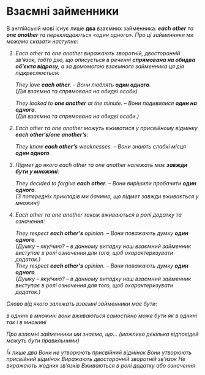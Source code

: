 # Взаємні займенники
<p>В англійській мові існує лише <b>два</b> взаємних займенника: <b><i>each other<i></b> та <b>one another</b> та перекладаються «один одного». Про ці займенники ми можемо сказати наступне:</p>

<ol>
<li><span class="p1">Each other</span> та <span class="p1">one another</span> виражають зворотній, двосторонній зв'язок, тобто дію, що описується в реченні <b>спрямована на обидва об’єкта відразу</b>, а за домомогою взаємного займенника ця дія підкреслюється:</li>
<p><i>They love <b>each other</b></i>. – Вони люблять <b>один одного</b>. <br>(Дія взаємна та спрямована на обидві особи)</p>
<p><i>They looked to <b>one another</b> at the minute.</i> – Вони подивилися <b>один на одного</b>. <br>(Дія взаємна та спрямована на обидві особи.)</p>

<li><span class="p1">Each other</span> та <span class="p1">one another</span> можуть вживатися у присвійному відмінку <b><i>each other’s/one another’s</i></b>:</li>
<p><i>They know <b>each other’s</b> weaknesses.</i> – Вони знають слабкі місця <b>один одного</b>.</p>

<li>Підмет до якого <span class="p1">each other</span> та <span class="p1">one another</span> належать має <b>завжди бути у множині</b>:</li>
<p><i>They decided to forgive <b>each other</b>.</i> – Вони вирішили пробачити <b>один одного</b>.<br>
(З попередніх прикладів ми бачимо, що підмет завжди вживається у множині)</p>

<li><span class="p1">Each other</span> та <span class="p1">one another</span> також вживаються в ролі додатку та означення:</li>
<p><i>They respect <b>each other's</b> opinion.</i> – Вони поважають думку <b>один одного</b>.<br>
(Думку – яку/чию? – в данному випадку наш взаємний займенник виступає в ролі означення для того, щоб охарактеризувати додаток.)<br>
<i>They respect <b>each other's</b> opinion.</i> – Вони поважають думку <b>один одного</b>.<br>
(Думку – яку/чию? – в данному випадку наш взаємний займенник виступає в ролі означення для того, щоб охарактеризувати додаток.)</p>
</ol>

<quiz correctLabel="correct" incorrectLabel="incorrect" checkLabel="check">
    <question text="">
        <p>Слово від якого залежать взаємні займенники має бути:</p>
        <answer>в однині</answer>
        <answer correct>в множині</answer>
        <answer>вони вживаються самостійно</answer>
        <answer>може бути як в однині так і в множині</answer>
    </question>
    <question multiple>
        <p>Про взаємні займенники ми знаємо, що... (можливо декілька відповідей можуть бути правильними)</p>
        <answer correct>Їх лише два</answer>
        <answer>Вони не утворюють присвійний відмінок</answer>
        <answer correct>Вони утворюють присвійний відмінок</answer>
        <answer correct>Виражають двосторонній зворотній зв’язок</answer>
        <answer>Не виражають жодних зв’язків</answer>
        <answer correct>Вживаються в ролі додатку або означення</answer>
    </question>
</quiz>